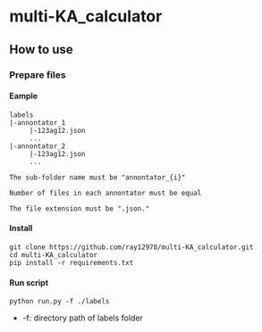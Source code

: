 # multi-KA_calculator

## How to use

### Prepare files

#### Eample
```
labels
|-annontator_1
     |-123ag12.json
     ...
|-annontator_2
     |-123ag12.json
     ...
     
The sub-folder name must be "annontator_{i}"

Number of files in each annontator must be equal

The file extension must be ".json."
```
#### Install
```
git clone https://github.com/ray12978/multi-KA_calculator.git
cd multi-KA_calculator
pip install -r requirements.txt
```

#### Run script
```
python run.py -f ./labels
```
* -f: directory path of labels folder
